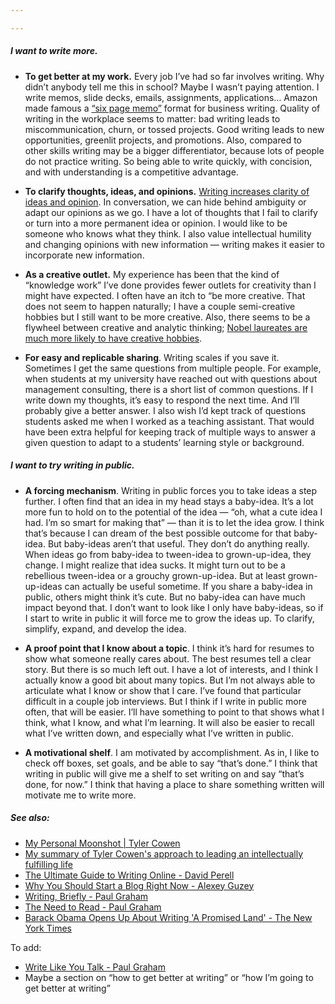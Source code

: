 ```yaml
---

---
```


##### I want to write more.  
- **To get better at my work.** Every job I’ve had so far involves writing. Why didn’t anybody tell me this in school? Maybe I wasn’t paying attention. I write memos, slide decks, emails, assignments, applications… Amazon made famous a [“six page memo”](https://writingcooperative.com/the-anatomy-of-an-amazon-6-pager-fc79f31a41c9) format for business writing. Quality of writing in the workplace seems to matter: bad writing leads to miscommunication, churn, or tossed projects. Good writing leads to new opportunities, greenlit projects, and promotions. Also, compared to other skills writing may be a bigger differentiator, because lots of people do not practice writing. So being able to write quickly, with concision, and with understanding is a competitive advantage. 
  
- **To clarify thoughts, ideas, and opinions.** [Writing increases clarity of ideas and opinion](http://paulgraham.com/read.html). In conversation, we can hide behind ambiguity or adapt our opinions as we go. I have a lot of thoughts that I fail to clarify or turn into a more permanent idea or opinion. I would like to be someone who knows what they think. I also value intellectual humility and changing opinions with new information — writing makes it easier to incorporate new information.
  
- **As a creative outlet.** My experience has been that the kind of “knowledge work” I’ve done provides fewer outlets for creativity than I might have expected. I often have an itch to “be more creative. That does not seem to happen naturally; I have a couple semi-creative hobbies but I still want to be more creative. Also, there seems to be a flywheel between creative and analytic thinking; [Nobel laureates are much more likely to have creative hobbies](https://psycnet.apa.org/record/2009-22160-003). 
  
- **For easy and replicable sharing**. Writing scales if you save it. Sometimes I get the same questions from multiple people. For example, when students at my university have reached out with questions about management consulting, there is a short list of common questions. If I write down my thoughts, it’s easy to respond the next time. And I’ll probably give a better answer. I also wish I’d kept track of questions students asked me when I worked as a teaching assistant. That would have been extra helpful for keeping track of multiple ways to answer a given question to adapt to a students’ learning style or background. 

##### I want to try writing in public. 
- **A forcing mechanism**. Writing in public forces you to take ideas a step further. I often find that an idea in my head stays a baby-idea. It’s a lot more fun to hold on to the potential of the idea — “oh, what a cute idea I had. I’m so smart for making that” — than it is to let the idea grow. I think that’s because I can dream of the best possible outcome for that baby-idea. But baby-ideas aren’t that useful. They don’t do anything really. When ideas go from baby-idea to tween-idea to grown-up-idea, they change. I might realize that idea sucks. It might turn out to be a rebellious tween-idea or a grouchy grown-up-idea. But at least grown-up-ideas can actually be useful sometime. If you share a baby-idea in public, others might think it’s cute. But no baby-idea can have much impact beyond that. I don’t want to look like I only have baby-ideas, so if I start to write in public it will force me to grow the ideas up. To clarify, simplify, expand, and develop the idea. 
  
- **A proof point that I know about a topic**. I think it’s hard for resumes to show what someone really cares about. The best resumes tell a clear story. But there is so much left out. I have a lot of interests, and I think I actually know a good bit about many topics. But I’m not always able to articulate what I know or show that I care. I’ve found that particular difficult in a couple job interviews. But I think if I write in public more often, that will be easier. I’ll have something to point to that shows what I think, what I know, and what I’m learning. It will also be easier to recall what I’ve written down, and especially what I’ve written in public. 
  
- **A motivational shelf**. I am motivated by accomplishment. As in, I like to check off boxes, set goals, and be able to say “that’s done.” I think that writing in public will give me a shelf to set writing on and say “that’s done, for now.” I think that having a place to share something written will motivate me to write more. 

##### See also:
- [My Personal Moonshot | Tyler Cowen](https://www.mercatus.org/bridge/commentary/my-personal-moonshot)
- [My summary of Tyler Cowen's approach to leading an intellectually fulfilling life](https://mysticalsilicon.substack.com/p/my-summary-of-tyler-cowens-approach)
- [The Ultimate Guide to Writing Online - David Perell](https://perell.com/essay/the-ultimate-guide-to-writing-online/)
- [Why You Should Start a Blog Right Now - Alexey Guzey](https://guzey.com/personal/why-have-a-blog/)
- [Writing,  Briefly -  Paul Graham](http://www.paulgraham.com/writing44.html)
- [The Need to Read - Paul Graham](http://paulgraham.com/read.html)
- [Barack Obama Opens Up About Writing 'A Promised Land' - The New York Times](https://www.nytimes.com/2020/12/08/books/barack-obama-promised-land-reading-writing.html)

To add:
- [Write Like You Talk - Paul Graham](http://paulgraham.com/talk.html)
- Maybe a section on “how to get better at writing” or “how I’m going to get better at writing”